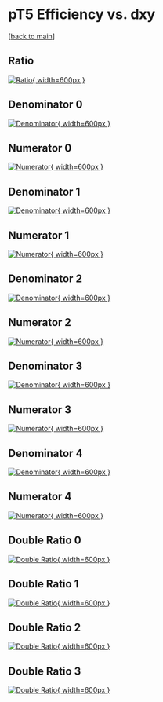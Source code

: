 # pT5 Efficiency vs. dxy

[[back to main](./)]



## Ratio

[![Ratio](../mtv/var/pT5_loweta_11_0_eff_dxy.png){ width=600px }](../mtv/var/pT5_loweta_11_0_eff_dxy.pdf)

## Denominator 0

[![Denominator](../mtv/den/pT5_loweta_11_0_eff_dxy_den0.png){ width=600px }](../mtv/den/pT5_loweta_11_0_eff_dxy_den0.pdf)

## Numerator 0

[![Numerator](../mtv/num/pT5_loweta_11_0_eff_dxy_num0.png){ width=600px }](../mtv/num/pT5_loweta_11_0_eff_dxy_num0.pdf)

## Denominator 1

[![Denominator](../mtv/den/pT5_loweta_11_0_eff_dxy_den1.png){ width=600px }](../mtv/den/pT5_loweta_11_0_eff_dxy_den1.pdf)

## Numerator 1

[![Numerator](../mtv/num/pT5_loweta_11_0_eff_dxy_num1.png){ width=600px }](../mtv/num/pT5_loweta_11_0_eff_dxy_num1.pdf)

## Denominator 2

[![Denominator](../mtv/den/pT5_loweta_11_0_eff_dxy_den2.png){ width=600px }](../mtv/den/pT5_loweta_11_0_eff_dxy_den2.pdf)

## Numerator 2

[![Numerator](../mtv/num/pT5_loweta_11_0_eff_dxy_num2.png){ width=600px }](../mtv/num/pT5_loweta_11_0_eff_dxy_num2.pdf)

## Denominator 3

[![Denominator](../mtv/den/pT5_loweta_11_0_eff_dxy_den3.png){ width=600px }](../mtv/den/pT5_loweta_11_0_eff_dxy_den3.pdf)

## Numerator 3

[![Numerator](../mtv/num/pT5_loweta_11_0_eff_dxy_num3.png){ width=600px }](../mtv/num/pT5_loweta_11_0_eff_dxy_num3.pdf)

## Denominator 4

[![Denominator](../mtv/den/pT5_loweta_11_0_eff_dxy_den4.png){ width=600px }](../mtv/den/pT5_loweta_11_0_eff_dxy_den4.pdf)

## Numerator 4

[![Numerator](../mtv/num/pT5_loweta_11_0_eff_dxy_num4.png){ width=600px }](../mtv/num/pT5_loweta_11_0_eff_dxy_num4.pdf)

## Double Ratio 0

[![Double Ratio](../mtv/ratio/pT5_loweta_11_0_eff_dxy_ratio0.png){ width=600px }](../mtv/ratio/pT5_loweta_11_0_eff_dxy_ratio0.pdf)

## Double Ratio 1

[![Double Ratio](../mtv/ratio/pT5_loweta_11_0_eff_dxy_ratio1.png){ width=600px }](../mtv/ratio/pT5_loweta_11_0_eff_dxy_ratio1.pdf)

## Double Ratio 2

[![Double Ratio](../mtv/ratio/pT5_loweta_11_0_eff_dxy_ratio2.png){ width=600px }](../mtv/ratio/pT5_loweta_11_0_eff_dxy_ratio2.pdf)

## Double Ratio 3

[![Double Ratio](../mtv/ratio/pT5_loweta_11_0_eff_dxy_ratio3.png){ width=600px }](../mtv/ratio/pT5_loweta_11_0_eff_dxy_ratio3.pdf)

